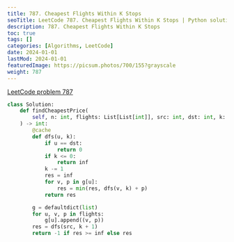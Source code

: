 ```yaml
---
title: 787. Cheapest Flights Within K Stops
seoTitle: LeetCode 787. Cheapest Flights Within K Stops | Python solution and explanation
description: 787. Cheapest Flights Within K Stops
toc: true
tags: []
categories: [Algorithms, LeetCode]
date: 2024-01-01
lastMod: 2024-01-01
featuredImage: https://picsum.photos/700/155?grayscale
weight: 787
---
```


[LeetCode problem 787](https://leetcode.com/problems/cheapest-flights-within-k-stops/)

```python
class Solution:
    def findCheapestPrice(
        self, n: int, flights: List[List[int]], src: int, dst: int, k: int
    ) -> int:
        @cache
        def dfs(u, k):
            if u == dst:
                return 0
            if k <= 0:
                return inf
            k -= 1
            res = inf
            for v, p in g[u]:
                res = min(res, dfs(v, k) + p)
            return res

        g = defaultdict(list)
        for u, v, p in flights:
            g[u].append((v, p))
        res = dfs(src, k + 1)
        return -1 if res >= inf else res

```
